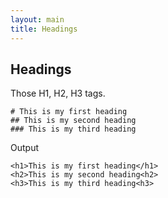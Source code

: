 ```yaml
---
layout: main
title: Headings
---
```


<h2>Headings</h2>

<p>Those H1, H2, H3 tags.</p>

<pre><code># This is my first heading
## This is my second heading
### This is my third heading</code></pre>

<h7>Output</h7>
<pre><code>&lt;h1&gt;This is my first heading&lt;/h1&gt;
&lt;h2&gt;This is my second heading&lt;h2&gt;
&lt;h3&gt;This is my third heading&lt;h3&gt;
</code></pre>
